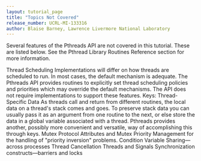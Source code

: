 ```yaml
---
layout: tutorial_page 
title: "Topics Not Covered"
release_number: UCRL-MI-133316
author: Blaise Barney, Lawrence Livermore National Laboratory
---
```

Several features of the Pthreads API are not covered in this tutorial. These are listed below. See the Pthread Library Routines Reference section for more information.

  Thread Scheduling
    Implementations will differ on how threads are scheduled to run. In most cases, the default mechanism is adequate.
    The Pthreads API provides routines to explicitly set thread scheduling policies and priorities which may override the default mechanisms.
    The API does not require implementations to support these features.
  Keys: Thread-Specific Data
    As threads call and return from different routines, the local data on a thread's stack comes and goes.
    To preserve stack data you can usually pass it as an argument from one routine to the next, or else store the data in a global variable associated with a thread.
    Pthreads provides another, possibly more convenient and versatile, way of accomplishing this through keys.
  Mutex Protocol Attributes and Mutex Priority Management for the handling of "priority inversion" problems.
  Condition Variable Sharing—across processes
  Thread Cancellation
  Threads and Signals
  Synchronization constructs—barriers and locks
